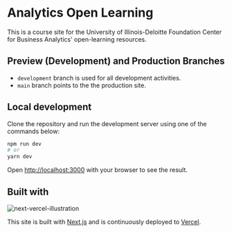 # Analytics Open Learning

This is a course site for the University of Illinois-Deloitte Foundation Center for Business Analytics' open-learning resources.

## Preview (Development) and Production Branches

- `development` branch is used for all development activities.
- `main` branch points to the the production site.

## Local development

Clone the repository and run the development server using one of the commands below:

```bash
npm run dev
# or
yarn dev
```

Open [http://localhost:3000](http://localhost:3000) with your browser to see the result.

## Built with

![next-vercel-illustration](https://user-images.githubusercontent.com/1064036/89702608-860a2900-d908-11ea-83ad-aa228b4322ae.jpg)

This site is built with [Next.js](https://nextjs.org/) and is continuously deployed to [Vercel](https://vercel.com/).
